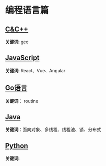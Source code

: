 # 编程语言篇

## [C&C++](./c_plus_plus/CPlusPlus.md)

**关键词**:  gcc

## [JavaScript](/js/JavaScript.md)

**关键词**: React、Vue、Angular

## [Go语言](/go/go.md)

**关键词**： routine

## [Java](/java/Java.md)

**关键词**：面向对象、多线程、线程池、锁、分布式

## [Python](/python/python.md)

**关键词**: 